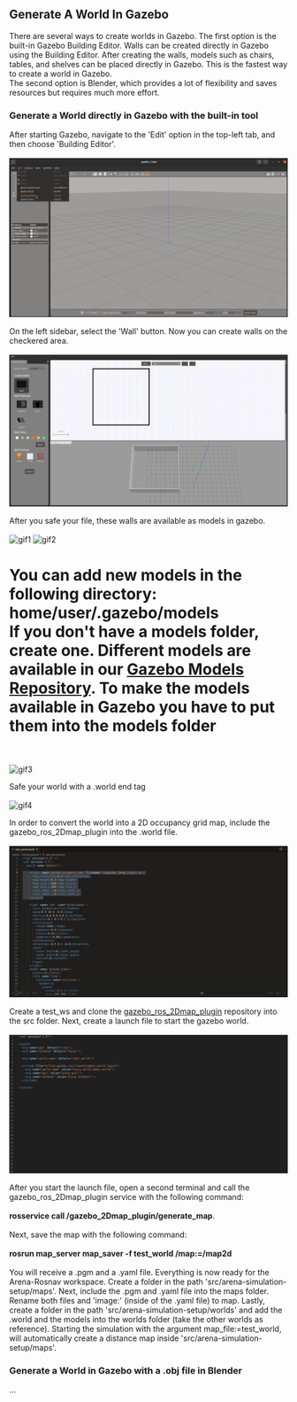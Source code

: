 ## Generate A World In Gazebo

There are several ways to create worlds in Gazebo. The first option is the built-in Gazebo Building Editor. Walls can be created directly in Gazebo using the Building Editor. After creating the walls, models such as chairs, tables, and shelves can be placed directly in Gazebo. This is the fastest way to create a world in Gazebo.
<br>
The second option is Blender, which provides a lot of flexibility and saves resources but requires much more effort.

### Generate a World directly in Gazebo with the built-in tool

After starting Gazebo, navigate to the 'Edit' option in the top-left tab, and then choose 'Building Editor'.  
<br>
![](images/generate_gazebo_worlds/gazebo_1.png)      

On the left sidebar, select the 'Wall' button. Now you can create walls on the checkered area.
<br>
<br>
![](images/generate_gazebo_worlds/gazebo_3.png)      

After you safe your file, these walls are available as models in gazebo. 
<br>
<br>
![gif1](gazebo_tutorial/images/generate_gazebo_world/gazebo_4.gif)
![gif2](gazebo_tutorial/images/generate_gazebo_world/gazebo_5.gif)


You can add new models in the following directory: home/user/.gazebo/models
<br>If you don't have a models folder, create one. Different models are available in our [Gazebo Models Repository](https://github.com/NamTruongTran/Arena-Rosnav-Gazebo-Models). To make the models available in Gazebo you have to put them into the models folder
<br>
<br>
=======
![gif3](gazebo_tutorial/images/generate_gazebo_world/gazebo_6.gif)


Safe your world with a .world end tag
<br>
<br>
![gif4](gazebo_tutorial/images/generate_gazebo_world/gazebo_7.gif)


In order to convert the world into a 2D occupancy grid map, include the gazebo_ros_2Dmap_plugin into the .world file. 
<br>
<br>
![](images/generate_gazebo_worlds/gazebo_8.png)      

Create a test_ws and clone the [gazebo_ros_2Dmap_plugin](https://github.com/marinaKollmitz/gazebo_ros_2Dmap_plugin) repository into the src folder. Next, create a launch file to start the gazebo world.
<br>
<br>
![](images/generate_gazebo_worlds/gazebo_9.png)      

After you start the launch file, open a second terminal and call the gazebo_ros_2Dmap_plugin service with the following command: 
<br>
<br>
**rosservice call /gazebo_2Dmap_plugin/generate_map**. 
<br>
<br>
Next, save the map with the following command:
<br>
<br>
**rosrun map_server map_saver -f test_world /map:=/map2d**
<br>
<br>
You will receive a .pgm and a .yaml file. Everything is now ready for the Arena-Rosnav workspace. 
Create a folder in the path 'src/arena-simulation-setup/maps'. Next, include the .pgm and .yaml file into the maps folder. Rename both files and 'image:' (inside of the .yaml file) to map. Lastly, create a folder in the path 'src/arena-simulation-setup/worlds' and add the .world and the models into the worlds folder (take the other worlds as reference). Starting the simulation with the argument map_file:=test_world, will automatically create a distance map inside 'src/arena-simulation-setup/maps'.


### Generate a World in Gazebo with a .obj file in Blender

...

